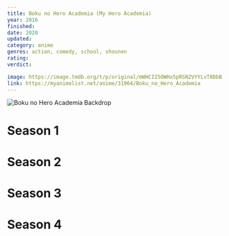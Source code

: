 ```yaml
---
title: Boku no Hero Academia (My Hero Academia)
year: 2016
finished:
date: 2020
updated:
category: anime
genres: action, comedy, school, shounen
rating:
verdict:

image: https://image.tmdb.org/t/p/original/mWHCII5OWHx5pRSN2VYYLvT8DbB.jpg
link: https://myanimelist.net/anime/31964/Boku_no_Hero_Academia
---
```


![Boku no Hero Academia Backdrop](https://artworks.thetvdb.com/banners/fanart/original/305074-4.jpg)

<!-- SEASON DIVIDER -->
# Season 1

<!-- SEASON DIVIDER -->
# Season 2

<!-- SEASON DIVIDER -->
# Season 3

<!-- SEASON DIVIDER -->
# Season 4

